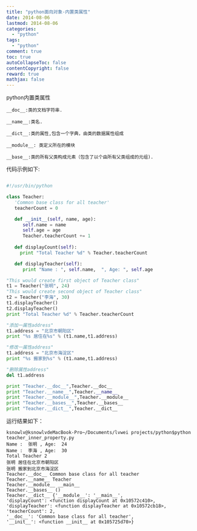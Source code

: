 ```yaml
---
title: "python面向对象-内置类属性"
date: 2014-08-06
lastmod: 2014-08-06
categories:
  - "python"
tags:
  - "python"
comment: true
toc: true
autoCollapseToc: false
contentCopyright: false
reward: true
mathjax: false
---
```


python内置类属性

    __doc__:类的文档字符串.

    __name__:类名.

    __dict__:类的属性,包含一个字典，由类的数据属性组成

    __module__: 类定义所在的模块

    __base__:类的所有父类构成元素（包含了以个由所有父类组成的元组).


代码示例如下:

``` python

#!/usr/bin/python

class Teacher:
   'Common base class for all teacher'
   teacherCount = 0

   def __init__(self, name, age):
      self.name = name
      self.age = age
      Teacher.teacherCount += 1
   
   def displayCount(self):
     print "Total Teacher %d" % Teacher.teacherCount

   def displayTeacher(self):
      print "Name : ", self.name,  ", Age: ", self.age

"This would create first object of Teacher class"
t1 = Teacher("张明", 24)
"This would create second object of Teacher class"
t2 = Teacher("李海", 30)
t1.displayTeacher()
t2.displayTeacher()
print "Total Teacher %d" % Teacher.teacherCount 

"添加一属性address"
t1.address = "北京市朝阳区"
print "%s 居住在%s" % (t1.name,t1.address)

"修改一属性address"
t1.address = "北京市海淀区"
print "%s 搬家到%s" % (t1.name,t1.address)

"删除属性address"
del t1.address

print "Teacher.__doc__",Teacher.__doc__
print "Teacher.__name__",Teacher.__name__
print "Teacher.__module__",Teacher.__module__
print "Teacher.__bases__",Teacher.__bases__
print "Teacher.__dict__",Teacher.__dict__

```

运行结果如下：

    ksnowlv@ksnowlvdeMacBook-Pro~/Documents/lvwei projects/python$python teacher_inner_property.py 
    Name :  张明 , Age:  24
    Name :  李海 , Age:  30
    Total Teacher 2
    张明 居住在北京市朝阳区
    张明 搬家到北京市海淀区
    Teacher.__doc__ Common base class for all teacher
    Teacher.__name__ Teacher
    Teacher.__module__ __main__
    Teacher.__bases__ ()
    Teacher.__dict__ {'__module__': '__main__', 
    'displayCount': <function displayCount at 0x10572c410>, 
    'displayTeacher': <function displayTeacher at 0x10572cb18>, 
    'teacherCount': 2, 
    '__doc__': 'Common base class for all teacher', 
    '__init__': <function __init__ at 0x105725d70>}    

